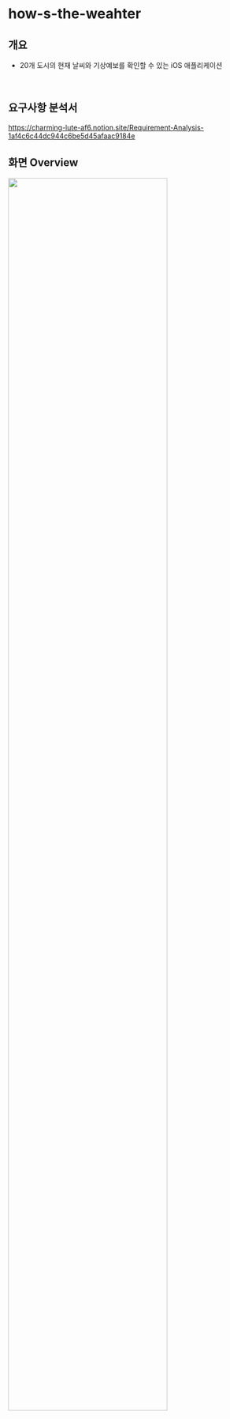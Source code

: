 # how-s-the-weahter

## 개요
- 20개 도시의 현재 날씨와 기상예보를 확인할 수 있는 iOS 애플리케이션

<br/>

## 요구사항 분석서
https://charming-lute-af6.notion.site/Requirement-Analysis-1af4c6c44dc944c6be5d45afaac9184e

## 화면 Overview

<img width="80%" src="https://user-images.githubusercontent.com/46441723/151684523-6d1899cc-60e4-47e2-acec-43c1dc1a5099.png"/>
